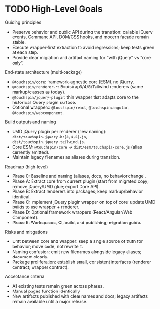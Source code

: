 # TODO High-Level Goals

Guiding principles
- Preserve behavior and public API during the transition: callable jQuery events, Command API, DOM/CSS hooks, and modern facade remain stable.
- Execute wrapper‑first extraction to avoid regressions; keep tests green at each step.
- Provide clear migration and artifact naming for “with jQuery” vs “core only”.

End‑state architecture (multi‑package)
- `@touchspin/core`: framework‑agnostic core (ESM), no jQuery.
- `@touchspin/renderer-*`: Bootstrap3/4/5/Tailwind renderers (same markup/classes as today).
- `@touchspin/jquery-plugin`: thin wrapper that adapts core to the historical jQuery plugin surface.
- Optional wrappers: `@touchspin/react`, `@touchspin/angular`, `@touchspin/webcomponent`.

Build outputs and naming
- UMD jQuery plugin per renderer (new naming): `dist/touchspin.jquery.bs{3,4,5}.js`, `dist/touchspin.jquery.tailwind.js`.
- Core ESM: `@touchspin/core` → `dist/esm/touchspin-core.js` (alias currently emitted).
- Maintain legacy filenames as aliases during transition.

Roadmap (high‑level)
- Phase 0: Baseline and naming (aliases, docs, no behavior change).
- Phase A: Extract core from current plugin (start from migrated copy; remove jQuery/UMD glue; export Core API).
- Phase B: Extract renderers into packages; keep markup/behavior identical.
- Phase C: Implement jQuery plugin wrapper on top of core; update UMD builds to use wrapper + renderer.
- Phase D: Optional framework wrappers (React/Angular/Web Component).
- Phase E: Workspaces, CI, build, and publishing; migration guide.

Risks and mitigations
- Drift between core and wrapper: keep a single source of truth for behavior; move code, not rewrite it.
- Naming confusion: emit new filenames alongside legacy aliases; document clearly.
- Package proliferation: establish small, consistent interfaces (renderer contract; wrapper contract).

Acceptance criteria
- All existing tests remain green across phases.
- Manual pages function identically.
- New artifacts published with clear names and docs; legacy artifacts remain available until a major release.
